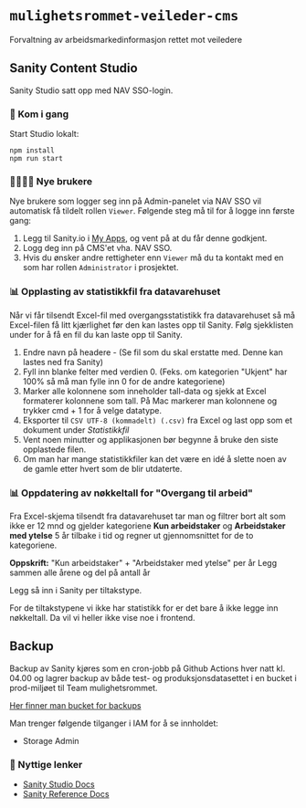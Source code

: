 # `mulighetsrommet-veileder-cms`

Forvaltning av arbeidsmarkedinformasjon rettet mot veiledere

## Sanity Content Studio

Sanity Studio satt opp med NAV SSO-login.

### 🚀 Kom i gang

Start Studio lokalt:

```
npm install
npm run start
```

### 👨‍👩‍👦‍👦 Nye brukere

Nye brukere som logger seg inn på Admin-panelet via NAV SSO vil automatisk få tildelt rollen `Viewer`.
Følgende steg må til for å logge inn første gang:

1. Legg til Sanity.io i [My Apps](https://myapps.microsoft.com/), og vent på at du får denne godkjent.
2. Logg deg inn på CMS'et vha. NAV SSO.
3. Hvis du ønsker andre rettigheter enn `Viewer` må du ta kontakt med en som har rollen `Administrator` i prosjektet.

### 📊 Opplasting av statistikkfil fra datavarehuset

Når vi får tilsendt Excel-fil med overgangsstatistikk fra datavarehuset så må Excel-filen få litt kjærlighet før den kan lastes opp til Sanity. Følg sjekklisten under for å få en fil du kan laste opp til Sanity.

1. Endre navn på headere - (Se fil som du skal erstatte med. Denne kan lastes ned fra Sanity)
2. Fyll inn blanke felter med verdien 0. (Feks. om kategorien "Ukjent" har 100% så må man fylle inn 0 for de andre kategoriene)
3. Marker alle kolonnene som inneholder tall-data og sjekk at Excel formaterer kolonnene som tall. På Mac markerer man kolonnene og trykker cmd + 1 for å velge datatype.
4. Eksporter til `CSV UTF-8 (kommadelt) (.csv)` fra Excel og last opp som et dokument under *Statistikkfil*
5. Vent noen minutter og applikasjonen bør begynne å bruke den siste opplastede filen.
6. Om man har mange statistikkfiler kan det være en idé å slette noen av de gamle etter hvert som de blir utdaterte.

### 📊 Oppdatering av nøkkeltall for "Overgang til arbeid"
Fra Excel-skjema tilsendt fra datavarehuset tar man og filtrer bort alt som ikke er 12 mnd og gjelder kategoriene **Kun arbeidstaker** og **Arbeidstaker med ytelse** 5 år tilbake i tid og regner ut gjennomsnittet for de to kategoriene.

**Oppskrift:**
"Kun arbeidstaker" + "Arbeidstaker med ytelse" per år
Legg sammen alle årene og del på antall år

Legg så inn i Sanity per tiltakstype.

For de tiltakstypene vi ikke har statistikk for er det bare å ikke legge inn nøkkeltall. Da vil vi heller ikke vise noe i frontend.

## Backup
Backup av Sanity kjøres som en cron-jobb på Github Actions hver natt kl. 04.00 og lagrer backup av både test- og produksjonsdatasettet i en bucket i prod-miljøet til Team mulighetsrommet.

[Her finner man bucket for backups](https://console.cloud.google.com/storage/browser/team-mulighetsrommet-sanity-backup;tab=objects?prefix=&forceOnObjectsSortingFiltering=false&authuser=1)

Man trenger følgende tilganger i IAM for å se innholdet:
* Storage Admin

### 🔗 Nyttige lenker

- [Sanity Studio Docs](https://www.sanity.io/docs/sanity-studio)
- [Sanity Reference Docs](https://www.sanity.io/docs/reference)
